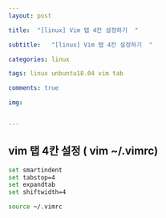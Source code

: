 ```yaml
---
layout: post

title:  "[linux] Vim 탭 4칸 설정하기  "

subtitle:   "[linux] Vim 탭 4칸 설정하기  "

categories: linux

tags: linux unbuntu18.04 vim tab

comments: true

img: 


---
```



## vim 탭 4칸 설정   ( vim ~/.vimrc)

```sh
set smartindent
set tabstop=4
set expandtab
set shiftwidth=4 
```

```sh
source ~/.vimrc
```

